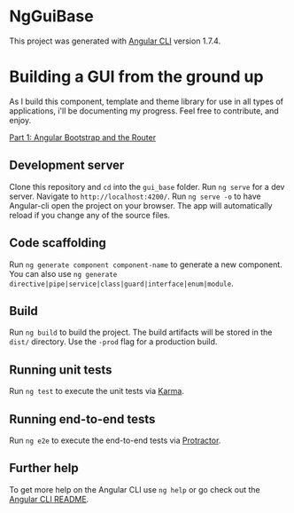 # NgGuiBase

This project was generated with [Angular CLI](https://github.com/angular/angular-cli) version 1.7.4.

# Building a GUI from the ground up

As I build this component, template and theme library for use in all types of applications, i'll be documenting my progress. Feel free to contribute, and enjoy.

[Part 1: Angular Bootstrap and the Router](https://github.com/b3lac/gui_base/blob/master/part1.md) 

## Development server

Clone this repository and `cd` into the `gui_base` folder. 
Run `ng serve` for a dev server. Navigate to `http://localhost:4200/`. Run `ng serve -o` to have Angular-cli open the project on your browser. The app will automatically reload if you change any of the source files.

## Code scaffolding

Run `ng generate component component-name` to generate a new component. You can also use `ng generate directive|pipe|service|class|guard|interface|enum|module`.

## Build

Run `ng build` to build the project. The build artifacts will be stored in the `dist/` directory. Use the `-prod` flag for a production build.

## Running unit tests

Run `ng test` to execute the unit tests via [Karma](https://karma-runner.github.io).

## Running end-to-end tests

Run `ng e2e` to execute the end-to-end tests via [Protractor](http://www.protractortest.org/).

## Further help

To get more help on the Angular CLI use `ng help` or go check out the [Angular CLI README](https://github.com/angular/angular-cli/blob/master/README.md).
